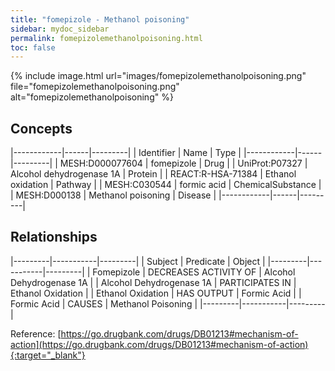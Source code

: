 ```yaml
---
title: "fomepizole - Methanol poisoning"
sidebar: mydoc_sidebar
permalink: fomepizolemethanolpoisoning.html
toc: false 
---
```


{% include image.html url="images/fomepizolemethanolpoisoning.png" file="fomepizolemethanolpoisoning.png" alt="fomepizolemethanolpoisoning" %}

## Concepts

|------------|------|---------|
| Identifier | Name | Type    |
|------------|------|---------|
| MESH:D000077604 | fomepizole | Drug |
| UniProt:P07327 | Alcohol dehydrogenase 1A | Protein |
| REACT:R-HSA-71384 | Ethanol oxidation | Pathway |
| MESH:C030544 | formic acid | ChemicalSubstance |
| MESH:D000138 | Methanol poisoning | Disease |
|------------|------|---------|

## Relationships

|---------|-----------|---------|
| Subject | Predicate | Object  |
|---------|-----------|---------|
| Fomepizole | DECREASES ACTIVITY OF | Alcohol Dehydrogenase 1A |
| Alcohol Dehydrogenase 1A | PARTICIPATES IN | Ethanol Oxidation |
| Ethanol Oxidation | HAS OUTPUT | Formic Acid |
| Formic Acid | CAUSES | Methanol Poisoning |
|---------|-----------|---------|

Reference: [https://go.drugbank.com/drugs/DB01213#mechanism-of-action](https://go.drugbank.com/drugs/DB01213#mechanism-of-action){:target="_blank"}